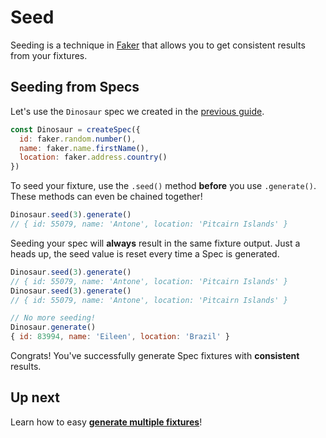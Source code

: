 # Seed

Seeding is a technique in [Faker](https://github.com/marak/Faker.js/#setting-a-randomness-seed) that allows you to get consistent results from your fixtures.


## Seeding from Specs

Let's use the `Dinosaur` spec we created in the [previous guide](./create-spec.md).

```js
const Dinosaur = createSpec({
  id: faker.random.number(),
  name: faker.name.firstName(),
  location: faker.address.country()
})
```

To seed your fixture, use the `.seed()` method **before** you use `.generate()`. These methods can even be chained together!

```js
Dinosaur.seed(3).generate()
// { id: 55079, name: 'Antone', location: 'Pitcairn Islands' }
```

Seeding your spec will **always** result in the same fixture output. Just a heads up, the seed value is reset every time a Spec is generated.

```js
Dinosaur.seed(3).generate()
// { id: 55079, name: 'Antone', location: 'Pitcairn Islands' }
Dinosaur.seed(3).generate()
// { id: 55079, name: 'Antone', location: 'Pitcairn Islands' }

// No more seeding!
Dinosaur.generate()
{ id: 83994, name: 'Eileen', location: 'Brazil' }
```

Congrats! You've successfully generate Spec fixtures with **consistent** results.


## Up next

Learn how to easy **[generate multiple fixtures](./multi-generate.md)**!

